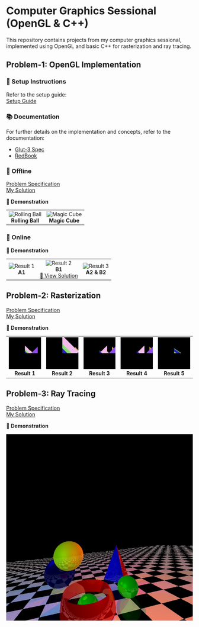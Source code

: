 # Computer Graphics Sessional (OpenGL & C++)
This repository contains projects from my computer graphics sessional, implemented using OpenGL and basic C++ for rasterization and ray tracing.

## Problem-1: OpenGL Implementation  

### 📌 Setup Instructions  
Refer to the setup guide:  
[Setup Guide](./Setting_Up_OpenGL.pdf)  

### 📚 Documentation  
For further details on the implementation and concepts, refer to the documentation:  
- [Glut-3 Spec](./glut-3.spec.pdf)  
- [RedBook](./redbook.pdf)  
  
### :page_with_curl: Offline

[Problem Specification](./Offline-1/Specification.pdf)  
[My Solution](./Offline-1/1905088/)  

**🎥 Demonstration**

<table>
  <tr>
    <td align="center">
      <img src="https://github.com/user-attachments/assets/6723c104-a626-46f9-8acf-82a9b2a67f11" width="350" alt="Rolling Ball">
      <br><b>Rolling Ball</b>
    </td>
    <td align="center">
      <img src="https://github.com/user-attachments/assets/2d0bdc06-1157-472a-b413-a2f80a7ac687" width="350" alt="Magic Cube">
      <br><b>Magic Cube</b>
    </td>
  </tr>
</table>


### :dash: Online

**🎥 Demonstration**

<table>
  <tr>
    <td align="center">
      <img src="https://github.com/user-attachments/assets/0d44b4e4-6c28-4d27-840a-f57b86d0a887" width="250" alt="Result 1">
      <br><b>A1</b>
    </td>
    <td align="center">
      <img src="https://github.com/user-attachments/assets/83487ee4-692e-4736-9d99-068aa20cce7d" width="250" alt="Result 2">
      <br><b>B1</b>
      <br><a href="./Online-1/B1/1905088.cpp">📂 View Solution</a>
    </td>
    <td align="center">
      <img src="https://github.com/user-attachments/assets/29f5ca67-5d68-45bb-a915-bd1e18eea464" width="250" alt="Result 3">
      <br><b>A2 & B2</b>
    </td>
  </tr>
</table>


## Problem-2: Rasterization

[Problem Specification](./Offline-2/Offline-2_Specifications.pdf)  
[My Solution](./Offline-2/1905088)

**🎥 Demonstration**

<table>
  <tr>
    <td align="center">
      <img src="./Offline-2/IOs/1/out.bmp" width="200" alt="Result 1">
      <br><b>Result 1</b>
    </td>
    <td align="center">
      <img src="./Offline-2/IOs/2/out.bmp" width="200" alt="Result 2">
      <br><b>Result 2</b>
    </td>
    <td align="center">
      <img src="./Offline-2/IOs/3/out.bmp" width="200" alt="Result 3">
      <br><b>Result 3</b>
    </td>
    <td align="center">
      <img src="./Offline-2/IOs/4/out.bmp" width="200" alt="Result 4">
      <br><b>Result 4</b>
    </td>
    <td align="center">
      <img src="./Offline-2/IOs/5/out.bmp" width="200" alt="Result 5">
      <br><b>Result 5</b>
    </td>
  </tr>
</table>


## Problem-3: Ray Tracing

[Problem Specification](./Offline-3/CSE-410_Offline-3_Specs-updated.pdf)  
[My Solution](./Offline-3/1905088)

**🎥 Demonstration**

![Sample Output](./Offline-3/Sample_Output.bmp)